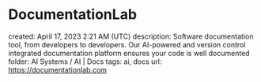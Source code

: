 # DocumentationLab

created: April 17, 2023 2:21 AM (UTC)
description: Software documentation tool, from developers to developers. Our AI-powered and version control integrated documentation platform ensures your code is well documented
folder: AI Systems / AI | Docs
tags: ai, docs
url: https://documentationlab.com